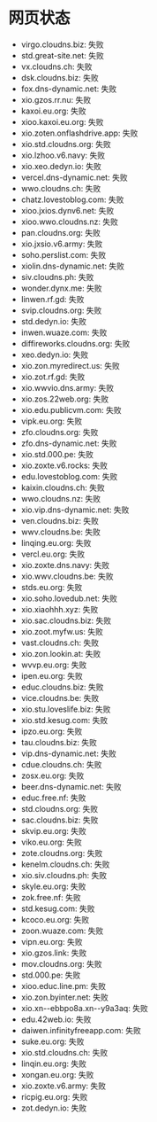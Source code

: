 # 网页状态
- virgo.cloudns.biz: 失败
- std.great-site.net: 失败
- vx.cloudns.ch: 失败
- dsk.cloudns.biz: 失败
- fox.dns-dynamic.net: 失败
- xio.gzos.rr.nu: 失败
- kaxoi.eu.org: 失败
- xioo.kaxoi.eu.org: 失败
- xio.zoten.onflashdrive.app: 失败
- xio.std.cloudns.org: 失败
- xio.lzhoo.v6.navy: 失败
- xio.xeo.dedyn.io: 失败
- vercel.dns-dynamic.net: 失败
- wwo.cloudns.ch: 失败
- chatz.lovestoblog.com: 失败
- xioo.jxios.dynv6.net: 失败
- xioo.wwo.cloudns.nz: 失败
- pan.cloudns.org: 失败
- xio.jxsio.v6.army: 失败
- soho.perslist.com: 失败
- xiolin.dns-dynamic.net: 失败
- siv.cloudns.ph: 失败
- wonder.dynx.me: 失败
- linwen.rf.gd: 失败
- svip.cloudns.org: 失败
- std.dedyn.io: 失败
- inwen.wuaze.com: 失败
- diffireworks.cloudns.org: 失败
- xeo.dedyn.io: 失败
- xio.zon.myredirect.us: 失败
- xio.zot.rf.gd: 失败
- xio.wwvio.dns.army: 失败
- xio.zos.22web.org: 失败
- xio.edu.publicvm.com: 失败
- vipk.eu.org: 失败
- zfo.cloudns.org: 失败
- zfo.dns-dynamic.net: 失败
- xio.std.000.pe: 失败
- xio.zoxte.v6.rocks: 失败
- edu.lovestoblog.com: 失败
- kaixin.cloudns.ch: 失败
- wwo.cloudns.nz: 失败
- xio.vip.dns-dynamic.net: 失败
- ven.cloudns.biz: 失败
- wwv.cloudns.be: 失败
- linqing.eu.org: 失败
- vercl.eu.org: 失败
- xio.zoxte.dns.navy: 失败
- xio.wwv.cloudns.be: 失败
- stds.eu.org: 失败
- xio.soho.lovedub.net: 失败
- xio.xiaohhh.xyz: 失败
- xio.sac.cloudns.biz: 失败
- xio.zoot.myfw.us: 失败
- vast.cloudns.ch: 失败
- xio.zon.lookin.at: 失败
- wvvp.eu.org: 失败
- ipen.eu.org: 失败
- educ.cloudns.biz: 失败
- vice.cloudns.be: 失败
- xio.stu.loveslife.biz: 失败
- xio.std.kesug.com: 失败
- ipzo.eu.org: 失败
- tau.cloudns.biz: 失败
- vip.dns-dynamic.net: 失败
- cdue.cloudns.ch: 失败
- zosx.eu.org: 失败
- beer.dns-dynamic.net: 失败
- educ.free.nf: 失败
- std.cloudns.org: 失败
- sac.cloudns.biz: 失败
- skvip.eu.org: 失败
- viko.eu.org: 失败
- zote.cloudns.org: 失败
- kenelm.cloudns.ch: 失败
- xio.siv.cloudns.ph: 失败
- skyle.eu.org: 失败
- zok.free.nf: 失败
- std.kesug.com: 失败
- kcoco.eu.org: 失败
- zoon.wuaze.com: 失败
- vipn.eu.org: 失败
- xio.gzos.link: 失败
- mov.cloudns.org: 失败
- std.000.pe: 失败
- xioo.educ.line.pm: 失败
- xio.zon.byinter.net: 失败
- xio.xn--ebbpo8a.xn--y9a3aq: 失败
- edu.42web.io: 失败
- daiwen.infinityfreeapp.com: 失败
- suke.eu.org: 失败
- xio.std.cloudns.ch: 失败
- linqin.eu.org: 失败
- xongan.eu.org: 失败
- xio.zoxte.v6.army: 失败
- ricpig.eu.org: 失败
- zot.dedyn.io: 失败
